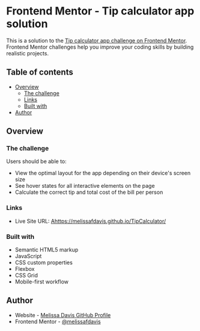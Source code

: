 # Frontend Mentor - Tip calculator app solution

This is a solution to the [Tip calculator app challenge on Frontend Mentor](https://www.frontendmentor.io/challenges/tip-calculator-app-ugJNGbJUX). Frontend Mentor challenges help you improve your coding skills by building realistic projects.

## Table of contents

- [Overview](#overview)
  - [The challenge](#the-challenge)
  - [Links](#links)
  - [Built with](#built-with)
- [Author](#author)




## Overview

### The challenge

Users should be able to:

- View the optimal layout for the app depending on their device's screen size
- See hover states for all interactive elements on the page
- Calculate the correct tip and total cost of the bill per person



### Links

- Live Site URL: [Ahttps://melissafdavis.github.io/TipCalculator/](https://melissafdavis.github.io/TipCalculator/)



### Built with

- Semantic HTML5 markup
- JavaScript
- CSS custom properties
- Flexbox
- CSS Grid
- Mobile-first workflow



## Author

- Website - [Melissa Davis GitHub Profile](https://github.com/melissafdavis)
- Frontend Mentor - [@melissafdavis](https://www.frontendmentor.io/profile/melissafdavis)


